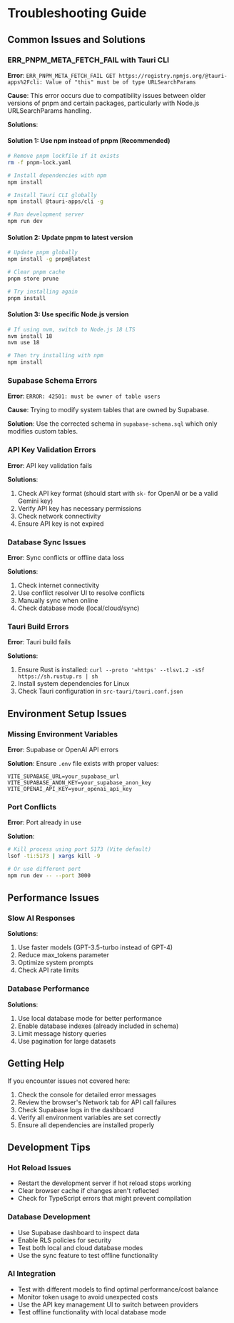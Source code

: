 # Troubleshooting Guide

## Common Issues and Solutions

### ERR_PNPM_META_FETCH_FAIL with Tauri CLI

**Error**: `ERR_PNPM_META_FETCH_FAIL GET https://registry.npmjs.org/@tauri-apps%2Fcli: Value of "this" must be of type URLSearchParams`

**Cause**: This error occurs due to compatibility issues between older versions of pnpm and certain packages, particularly with Node.js URLSearchParams handling.

**Solutions**:

#### Solution 1: Use npm instead of pnpm (Recommended)
```bash
# Remove pnpm lockfile if it exists
rm -f pnpm-lock.yaml

# Install dependencies with npm
npm install

# Install Tauri CLI globally
npm install @tauri-apps/cli -g

# Run development server
npm run dev
```

#### Solution 2: Update pnpm to latest version
```bash
# Update pnpm globally
npm install -g pnpm@latest

# Clear pnpm cache
pnpm store prune

# Try installing again
pnpm install
```

#### Solution 3: Use specific Node.js version
```bash
# If using nvm, switch to Node.js 18 LTS
nvm install 18
nvm use 18

# Then try installing with npm
npm install
```

### Supabase Schema Errors

**Error**: `ERROR: 42501: must be owner of table users`

**Cause**: Trying to modify system tables that are owned by Supabase.

**Solution**: Use the corrected schema in `supabase-schema.sql` which only modifies custom tables.

### API Key Validation Errors

**Error**: API key validation fails

**Solutions**:
1. Check API key format (should start with `sk-` for OpenAI or be a valid Gemini key)
2. Verify API key has necessary permissions
3. Check network connectivity
4. Ensure API key is not expired

### Database Sync Issues

**Error**: Sync conflicts or offline data loss

**Solutions**:
1. Check internet connectivity
2. Use conflict resolver UI to resolve conflicts
3. Manually sync when online
4. Check database mode (local/cloud/sync)

### Tauri Build Errors

**Error**: Tauri build fails

**Solutions**:
1. Ensure Rust is installed: `curl --proto '=https' --tlsv1.2 -sSf https://sh.rustup.rs | sh`
2. Install system dependencies for Linux
3. Check Tauri configuration in `src-tauri/tauri.conf.json`

## Environment Setup Issues

### Missing Environment Variables

**Error**: Supabase or OpenAI API errors

**Solution**: Ensure `.env` file exists with proper values:
```env
VITE_SUPABASE_URL=your_supabase_url
VITE_SUPABASE_ANON_KEY=your_supabase_anon_key
VITE_OPENAI_API_KEY=your_openai_api_key
```

### Port Conflicts

**Error**: Port already in use

**Solution**: 
```bash
# Kill process using port 5173 (Vite default)
lsof -ti:5173 | xargs kill -9

# Or use different port
npm run dev -- --port 3000
```

## Performance Issues

### Slow AI Responses

**Solutions**:
1. Use faster models (GPT-3.5-turbo instead of GPT-4)
2. Reduce max_tokens parameter
3. Optimize system prompts
4. Check API rate limits

### Database Performance

**Solutions**:
1. Use local database mode for better performance
2. Enable database indexes (already included in schema)
3. Limit message history queries
4. Use pagination for large datasets

## Getting Help

If you encounter issues not covered here:

1. Check the console for detailed error messages
2. Review the browser's Network tab for API call failures
3. Check Supabase logs in the dashboard
4. Verify all environment variables are set correctly
5. Ensure all dependencies are installed properly

## Development Tips

### Hot Reload Issues
- Restart the development server if hot reload stops working
- Clear browser cache if changes aren't reflected
- Check for TypeScript errors that might prevent compilation

### Database Development
- Use Supabase dashboard to inspect data
- Enable RLS policies for security
- Test both local and cloud database modes
- Use the sync feature to test offline functionality

### AI Integration
- Test with different models to find optimal performance/cost balance
- Monitor token usage to avoid unexpected costs
- Use the API key management UI to switch between providers
- Test offline functionality with local database mode
